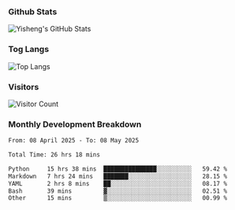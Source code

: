 ### Github Stats
![Yisheng's GitHub Stats](https://github-readme-stats-9qabuvhk1-gongyisheng.vercel.app/api?username=gongyisheng&count_private=true&show_icons=true)
### Tog Langs
![Top Langs](https://github-readme-stats-9qabuvhk1-gongyisheng.vercel.app/api/top-langs/?username=gongyisheng&layout=compact)
### Visitors
![Visitor Count](https://profile-counter.glitch.me/gongyisheng/count.svg)
### Monthly Development Breakdown
<!--START_SECTION:waka-->

```txt
From: 08 April 2025 - To: 08 May 2025

Total Time: 26 hrs 18 mins

Python     15 hrs 38 mins  ███████████████░░░░░░░░░░   59.42 %
Markdown   7 hrs 24 mins   ███████░░░░░░░░░░░░░░░░░░   28.15 %
YAML       2 hrs 8 mins    ██░░░░░░░░░░░░░░░░░░░░░░░   08.17 %
Bash       39 mins         ▓░░░░░░░░░░░░░░░░░░░░░░░░   02.51 %
Other      15 mins         ▒░░░░░░░░░░░░░░░░░░░░░░░░   00.99 %
```

<!--END_SECTION:waka-->
